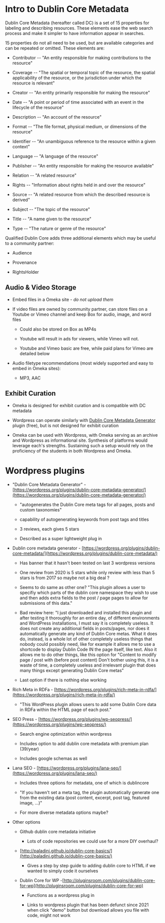 # Intro to Dublin Core Metadata

Dublin Core Metadata (hereafter called DC) is a set of 15 properties for
labeling and describing resources. These elements ease the web search
process and make it simpler to have information appear in searches.

15 properties do not all need to be used, but are available categories
and can be repeated or omitted. These elements are:

-   Contributor -- \"An entity responsible for making contributions to the resource\"

-   Coverage -- \"The spatial or temporal topic of the resource, the spatial applicability of the resource, or the jurisdiction under which the resource is relevant\"

-   Creator -- \"An entity primarily responsible for making the resource\"

-   Date -- \"A point or period of time associated with an event in the lifecycle of the resource\"

-   Description -- \"An account of the resource\"

-   Format -- \"The file format, physical medium, or dimensions of the resource\"

-   Identifier -- \"An unambiguous reference to the resource within a given context\"

-   Language -- \"A language of the resource\"

-   Publisher -- \"An entity responsible for making the resource available\"

-   Relation -- \"A related resource\"

-   Rights -- \"Information about rights held in and over the resource\"

-   Source -- \"A related resource from which the described resource is derived\"

-   Subject -- \"The topic of the resource\"

-   Title -- \"A name given to the resource\"

-   Type -- \"The nature or genre of the resource\"

Qualified Dublin Core adds three additional elements which may be useful
to a community partner:

-   Audience

-   Provenance

-   RightsHolder

## Audio & Video Storage

-   Embed files in a Omeka site - *do not upload them*

-   If video files are owned by community partner, can store files on a Youtube or Vimeo channel and keep Box for audio, image, and word files

    -   Could also be stored on Box as MP4s

    -   Youtube will result in ads for viewers, while Vimeo will not.

    -   Youtube and Vimeo basic are free, while paid plans for Vimeo are detailed below


-   Audio filetype recommendations (most widely supported and easy to embed in Omeka sites):

    -   MP3, AAC

## Exhibit Curation

-   Omeka is designed for exhibit curation and is compatible with DC metadata

-   Wordpress can operate similarly with [Dublin Core Metadata Generator](https://wordpress.org/plugins/dublin-core-metadata-generator/) plugin (free), but is not designed for exhibit curation

-   Omeka can be used with Wordpress, with Omeka serving as an archive and Wordpress as informational site. Synthesis of platforms would leverage each\'s strengths. Sustaining such a setup would rely on the proficiency of the students in both Wordpress and Omeka.

# Wordpress plugins

-   "Dublin Core Metadata Generator" - [https://wordpress.org/plugins/dublin-core-metadata-generator/](https://wordpress.org/plugins/dublin-core-metadata-generator/)

    -   "autogenerates the Dublin Core meta tags for all pages, posts and custom taxonomies"

    -   capability of autogenerating keywords from post tags and titles

    -   3 reviews, each gives 5 stars

    -   Described as a super lightweight plug in

-   Dublin core metadata generator - [https://wordpress.org/plugins/dublin-core-metadata/](https://wordpress.org/plugins/dublin-core-metadata/)

    -   Has banner that it hasn't been tested on last 3 wordpress versions

    -   One review from 2020 is 5 stars while only review with less than 5 stars is from 2017 so maybe not a big deal ?

    -   Seems to do same as other one? "This plugin allows a user to specifiy which parts of the dublin core namespace they wish to use and then adds extra fields to the post / page pages to allow for submissions of this data."

    -   Bad review here: "I just downloaded and installed this plugin and after testing it thoroughly for an entire day, of different environments and WordPress installations, I must say it is completely useless. It does not create any additional fields in posts/pages, nor does it automatically generate any kind of Dublin Core metas. What it does do, instead, is a whole lot of other completely useless things that nobody could possibly need, like for example it allows me to use a shortcode to display Dublin Code IN the page itself, like text. Also it allows me to do other things, like this option for "Content to modify page / post with (before post content) Don't bother using this, it is a waste of time, a completely useless and irrelevant plugin that does many things except generating Dublin Core metas"

    -   Last option if there is nothing else working

-   Rich Meta in RDFa - [https://wordpress.org/plugins/rich-meta-in-rdfa/](https://wordpress.org/plugins/rich-meta-in-rdfa/)

    -   "This WordPress plugin allows users to add some Dublin Core data in RDFa within the HTML page of each post."

-   SEO Press - [https://wordpress.org/plugins/wp-seopress/](https://wordpress.org/plugins/wp-seopress/)

    -   Search engine optimization within wordpress

    -   Includes option to add dublin core metadata with premium plan (39/year)

    -   Includes google schemas as well

-   Lana SEO - [https://wordpress.org/plugins/lana-seo/](https://wordpress.org/plugins/lana-seo/)

    -   Includes three options for metadata, one of which is dublincore

    -   "If you haven't set a meta tag, the plugin automatically generate one from the existing data (post content, excerpt, post tag, featured image, ...)"

    -   For more diverse metadata options maybe?

-   Other options

    -   Github dublin core metadata initiative

        -   Lots of code repositories we could use for a more DIY overhaul?

    -   [http://paladini.github.io/dublin-core-basics/](http://paladini.github.io/dublin-core-basics/)

        -   Gives a step by step guide to adding dublin core to HTML if we wanted to simply code it ourselves

    -   Dublin Core for WP -[http://pluginsroom.com/plugins/dublin-core-for-wp](http://pluginsroom.com/plugins/dublin-core-for-wp)

        -   Functions as a wordpress plug in

        -   Links to wordpress plugin that has been defunct since 2021 when click "demo" button but download allows you file with code, might not work

